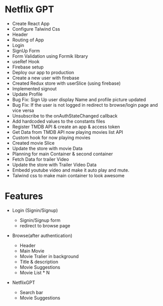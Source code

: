 # Netflix GPT

- Create React App
- Configure Talwind Css 
- Header
- Routing of App
- Login
- SignUp Form
- Form Validation using Formik library
- useRef Hook
- Firebase setup
- Deploy our app  to production
- Create a new user with firebase
- Created Redux store with userSlice (using firebase)
- Implemented signout
- Update Profile
- Bug Fix: Sign Up user display Name and profile picture updated
- Bug Fix: If the user is not logged in redirect to browse/login page and vice versa
- Unsubscribe to the onAuthStateChanged callback
- Add hardcoded values to the constants files
- Register TMDB API & create  an app & access token
- Get  Data from TMDB API now playing movies list API
- Custom hook for now playing movies 
- Created movie Slice
- Update the store with movie Data
- Planning for main Container & second container
- Fetch Data for trailer Video
- Update the store with Trailer Video Data
- Embedd youtube video and make it auto play and mute.
- Talwind css to make main container to look awesome


# Features

- Login (Signin/Signup)
  - Signin/Signup form
  - redirect to browse page

- Browse(after authentication)
  - Header
  - Main Movie
  - Movie Tralier in background
  - Title & description
  - Movie Suggestions
  - Movie List * N
- NetflixGPT
  - Search bar
  - Movie Suggestions
